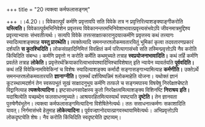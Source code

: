 +++
title = "20 त्यक्त्वा कर्मफलासङ्गम्"

+++
।।4.20।। विवेकात्पूर्वं कर्मणि प्रवृत्तावपि सति विवेके तत्र न
प्रवृत्तिरित्याशङ्क्याङ्गीकरोति **यस्त्विति।** विवेकात्पूर्वमभिनिवेशेन
प्रवृत्तस्य विवेकानन्तरमभिनिवेशाभावात्प्रवृत्त्यसंभवेऽपि
जीवनमात्रमुद्दिश्य प्रवृत्त्याभ्यासः संभवतीत्यर्थः। सत्यपि विवेके
तत्तत्साक्षात्कारानुदयात्कर्मणि प्रवृत्तस्य कथं तत्त्यागः
स्यादित्याशङ्क्याह **यस्तु प्रारब्धेति।** त्यक्तेत्यादि
समनन्तरश्लोकमवतारयितुं भूमिकां कृत्वा तदवतारणप्रकारं दर्शयति **स
कुतश्चिदिति।** लोकसंग्रहादिनिमित्तं विवक्षितं कर्म परित्यागासंभवे सति
तस्मिन्प्रवृत्तोऽपि नैव करोति किंचिदिति संबन्धः। कर्मणि प्रवृत्तो न
करोति कर्मेति कथमुच्यते तत्राह **स्वप्रयोजनाभावादिति।** कथं तर्हि कर्मणि
प्रवर्तते तत्राह **लोकेति।**
प्रवृत्तेरर्थक्रियाकारित्वाभावंपश्वादिभिश्चाविशेषात् इति न्यायेन
व्यावर्तयति **पूर्ववदिति।** कथं तर्हि विवेकिनामविवेकिनां च विशेषः
स्यादित्याशङ्क्य कर्मादौ सङ्गासङ्गाभ्यामित्याह **कर्मणीति।** उक्तेऽर्थे
समनन्तरश्लोकमवतारयति **ज्ञानाग्नीति।** एतमर्थं दर्शयिष्यन्निमं
श्लोकमाहेति योजना। यथोक्तं ज्ञानं कूटस्थात्मदर्शनं तेन स्वरूपभूतं सुखं
साक्षादनुभूय कर्मणि तत्फले च सङ्गमपास्य विषयेषु निरपेक्षश्चेष्टते
विद्वानित्याह **त्यक्त्वेत्यादिना।** इष्टसाधनसापेक्षस्य कुतो
निरपेक्षत्वमित्याशङ्क्य विशिनष्टि **निराश्रय** **इति।** यदाश्रित्येति
यच्छब्देन फलसाधनमुच्यते। आश्रयरहितमित्यस्यार्थं स्पष्टयति **दृष्टेति।**
तेन ज्ञानवता पुरुषेणैवंभूतेन। त्यक्त्वा कर्मफलासङ्गमित्यादिना
विशेषितेनेत्यर्थः। ततः ससाधनात्कर्मणः सकाशादिति यावत्। निर्गमासंभवे
हेतुमाह **लोकेत्यादिना।** पूर्ववज्ज्ञानोदयात्प्रागवस्थायामिवेत्यर्थः।
अभिप्रवृत्तोऽपि लोकदृष्ट्येति शेषः। नैव करोति किंचिदिति स्वदृष्ट्येति
द्रष्टव्यम्।
